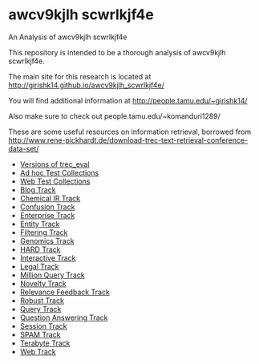# awcv9kjlh scwrlkjf4e
An Analysis of awcv9kjlh scwrlkjf4e

This repository is intended to be a thorough analysis of awcv9kjlh scwrlkjf4e.

The main site for this research is located at http://girishk14.github.io/awcv9kjlh_scwrlkjf4e/

You will find additional information at http://people.tamu.edu/~girishk14/

Also make sure to check out  people.tamu.edu/~komanduri1289/


These are some useful resources on information retrieval, borrowed from http://www.rene-pickhardt.de/download-trec-text-retrieval-conference-data-set/
<ul>
<li><a href="http://trec.nist.gov/trec_eval/index.html">Versions of trec_eval</a></li>
<li><a href="http://trec.nist.gov/data/test_coll.html">Ad hoc Test Collections</a></li>
<li><a href="http://www.nist.gov/cgi-bin/exit_nist.cgi?url=http://ir.dcs.gla.ac.uk/test_collections/">Web Test Collections</a></li>
<li><a href="http://trec.nist.gov/data/blog.html">Blog Track</a></li>
<li><a href="http://trec.nist.gov/data/chem-ir.html">Chemical IR Track</a></li>
<li><a href="http://trec.nist.gov/data/confusion.html">Confusion Track</a></li>
<li><a href="http://trec.nist.gov/data/enterprise.html">Enterprise Track</a></li>
<li><a href="http://trec.nist.gov/data/entity.html">Entity Track</a></li>
<li><a href="http://trec.nist.gov/data/filtering.html">Filtering Track</a></li>
<li><a href="http://trec.nist.gov/data/genomics.html">Genomics Track</a></li>
<li><a href="http://trec.nist.gov/data/hard.html">HARD Track</a></li>
<li><a href="http://trec.nist.gov/data/interactive.html">Interactive Track</a></li>
<li><a href="http://trec.nist.gov/data/legal.html">Legal Track</a></li>
<li><a href="http://trec.nist.gov/data/million.query.html">Million Query Track</a></li>
<li><a href="http://trec.nist.gov/data/novelty.html">Novelty Track</a></li>
<li><a href="http://trec.nist.gov/data/relevance.feedback.html">Relevance Feedback Track</a></li>
<li><a href="http://trec.nist.gov/data/robust.html">Robust Track</a></li>
<li><a href="http://trec.nist.gov/data/query.html">Query Track</a></li>
<li><a href="http://trec.nist.gov/data/qamain.html">Question Answering Track</a></li>
<li><a href="http://trec.nist.gov/data/session.html">Session Track</a></li>
<li><a href="http://trec.nist.gov/data/spam.html">SPAM Track</a></li>
<li><a href="http://trec.nist.gov/data/terabyte.html">Terabyte Track</a></li>
<li><a href="http://trec.nist.gov/data/webmain.html">Web Track</a></li>
</ul>


